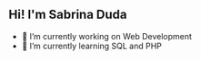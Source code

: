 ## Hi! I'm Sabrina Duda

- 🔭 I’m currently working on Web Development 
- 🌱 I’m currently learning SQL and PHP
